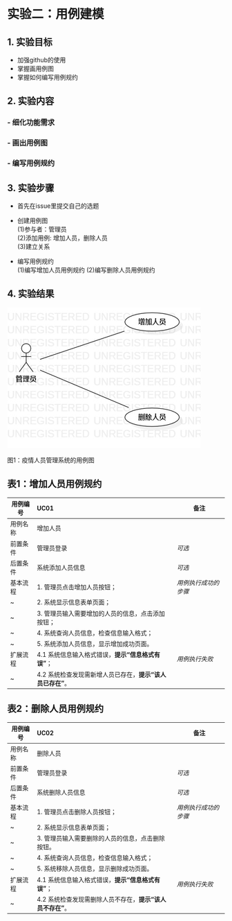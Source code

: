 # 实验二：用例建模

## 1. 实验目标

- 加强github的使用   
- 掌握画用例图
- 掌握如何编写用例规约

## 2. 实验内容

### - 细化功能需求
### - 画出用例图
### - 编写用例规约

## 3. 实验步骤

- 首先在issue里提交自己的选题
- 创建用例图<br>
(1)参与者：管理员<br>
(2)添加用例: 增加人员，删除人员<br>
(3)建立关系

- 编写用例规约<br>
(1)编写增加人员用例规约
(2)编写删除人员用例规约


## 4. 实验结果

![用例图](./usecase.jpg)

图1：疫情人员管理系统的用例图

## 表1：增加人员用例规约  

用例编号  | UC01 | 备注  
-|:-|-  
用例名称       | 增加人员     |   
前置条件  |   管理员登录   | *可选*   
后置条件  | 系统添加人员信息     | *可选*   
基本流程  | 1. 管理员点击增加人员按钮；  |*用例执行成功的步骤*    
~| 2. 系统显示信息表单页面；  |   
~| 3. 管理员输入需要增加的人员的信息，点击添加按钮； |  
~| 4. 系统查询人员信息，检查信息输入格式；  | 
~| 5. 系统添加人员信息，显示增加成功页面。  |    
扩展流程  | 4.1 系统信息输入格式错误，**提示“信息格式有误”**；  |*用例执行失败*    
~| 4.2 系统检查发现需新增人员已存在，**提示“该人员已存在”**。  |  


## 表2：删除人员用例规约  

用例编号  | UC02 | 备注  
-|:-|-  
用例名称       | 删除人员     |   
前置条件  |   管理员登录   | *可选*   
后置条件  | 系统删除人员信息     | *可选*   
基本流程  | 1. 管理员点击删除人员按钮；  |*用例执行成功的步骤*    
~| 2. 系统显示信息表单页面；  |   
~| 3. 管理员输入需要删除的人员的信息，点击删除按钮。  |
~| 4. 系统查询人员信息，检查信息输入格式；  |
~| 5. 系统移除人员信息，显示删除成功页面。  |     
扩展流程  | 4.1 系统信息输入格式错误，**提示“信息格式有误”**；  |*用例执行失败*    
~| 4.2 系统检查发现需删除人员不存在，**提示“该人员不存在”**。  |